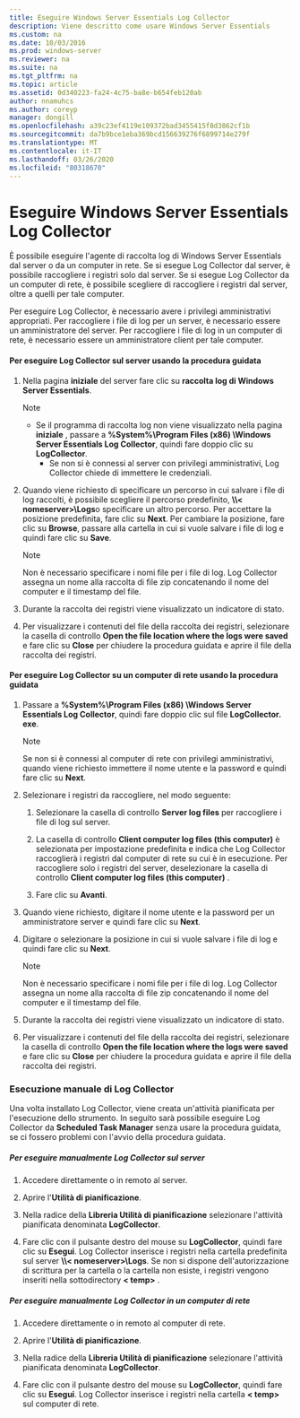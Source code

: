 ```yaml
---
title: Eseguire Windows Server Essentials Log Collector
description: Viene descritto come usare Windows Server Essentials
ms.custom: na
ms.date: 10/03/2016
ms.prod: windows-server
ms.reviewer: na
ms.suite: na
ms.tgt_pltfrm: na
ms.topic: article
ms.assetid: 0d340223-fa24-4c75-ba8e-b654feb120ab
author: nnamuhcs
ms.author: coreyp
manager: dongill
ms.openlocfilehash: a39c23ef4119e109372bad3455415f8d3862cf1b
ms.sourcegitcommit: da7b9bce1eba369bcd156639276f6899714e279f
ms.translationtype: MT
ms.contentlocale: it-IT
ms.lasthandoff: 03/26/2020
ms.locfileid: "80318670"
---
```

# <a name="run-the-windows-server-essentials-log-collector"></a>Eseguire Windows Server Essentials Log Collector
È possibile eseguire l'agente di raccolta log di Windows Server Essentials dal server o da un computer in rete. Se si esegue Log Collector dal server, è possibile raccogliere i registri solo dal server. Se si esegue Log Collector da un computer di rete, è possibile scegliere di raccogliere i registri dal server, oltre a quelli per tale computer.  
  
 Per eseguire Log Collector, è necessario avere i privilegi amministrativi appropriati. Per raccogliere i file di log per un server, è necessario essere un amministratore del server. Per raccogliere i file di log in un computer di rete, è necessario essere un amministratore client per tale computer.  
  
#### <a name="to-run-the-log-collector-on-the-server-by-using-the-wizard"></a>Per eseguire Log Collector sul server usando la procedura guidata  
  
1. Nella pagina **iniziale** del server fare clic su **raccolta log di Windows Server Essentials**.  
  
   > [!NOTE]
   > - Se il programma di raccolta log non viene visualizzato nella pagina **iniziale** , passare a **%System%\Program Files (x86) \Windows Server Essentials Log Collector**, quindi fare doppio clic su **LogCollector**.  
   >   -   Se non si è connessi al server con privilegi amministrativi, Log Collector chiede di immettere le credenziali.  
  
2. Quando viene richiesto di specificare un percorso in cui salvare i file di log raccolti, è possibile scegliere il percorso predefinito, **\\\\< nomeserver\>\Logs**o specificare un altro percorso. Per accettare la posizione predefinita, fare clic su **Next**. Per cambiare la posizione, fare clic su **Browse**, passare alla cartella in cui si vuole salvare i file di log e quindi fare clic su **Save**.  
  
   > [!NOTE]
   >  Non è necessario specificare i nomi file per i file di log. Log Collector assegna un nome alla raccolta di file zip concatenando il nome del computer e il timestamp del file.  
  
3. Durante la raccolta dei registri viene visualizzato un indicatore di stato.  
  
4. Per visualizzare i contenuti del file della raccolta dei registri, selezionare la casella di controllo **Open the file location where the logs were saved** e fare clic su **Close** per chiudere la procedura guidata e aprire il file della raccolta dei registri.  
  
#### <a name="to-run-the-log-collector-on-a-network-computer-by-using-the-wizard"></a>Per eseguire Log Collector su un computer di rete usando la procedura guidata  
  
1.  Passare a **%System%\Program Files (x86) \Windows Server Essentials Log Collector**, quindi fare doppio clic sul file **LogCollector. exe**.  
  
    > [!NOTE]
    >  Se non si è connessi al computer di rete con privilegi amministrativi, quando viene richiesto immettere il nome utente e la password e quindi fare clic su **Next**.  
  
2.  Selezionare i registri da raccogliere, nel modo seguente:  
  
    1.  Selezionare la casella di controllo **Server log files** per raccogliere i file di log sul server.  
  
    2.  La casella di controllo **Client computer log files (this computer)** è selezionata per impostazione predefinita e indica che Log Collector raccoglierà i registri dal computer di rete su cui è in esecuzione. Per raccogliere solo i registri del server, deselezionare la casella di controllo **Client computer log files (this computer)** .  
  
    3.  Fare clic su **Avanti**.  
  
3.  Quando viene richiesto, digitare il nome utente e la password per un amministratore server e quindi fare clic su **Next**.  
  
4.  Digitare o selezionare la posizione in cui si vuole salvare i file di log e quindi fare clic su **Next**.  
  
    > [!NOTE]
    >  Non è necessario specificare i nomi file per i file di log. Log Collector assegna un nome alla raccolta di file zip concatenando il nome del computer e il timestamp del file.  
  
5.  Durante la raccolta dei registri viene visualizzato un indicatore di stato.  
  
6.  Per visualizzare i contenuti del file della raccolta dei registri, selezionare la casella di controllo **Open the file location where the logs were saved** e fare clic su **Close** per chiudere la procedura guidata e aprire il file della raccolta dei registri.  
  
### <a name="running-the-log-collector-manually"></a>Esecuzione manuale di Log Collector  
 Una volta installato Log Collector, viene creata un'attività pianificata per l'esecuzione dello strumento. In seguito sarà possibile eseguire Log Collector da **Scheduled Task Manager** senza usare la procedura guidata, se ci fossero problemi con l'avvio della procedura guidata.  
  
##### <a name="to-manually-run-the-log-collector-on-the-server"></a>Per eseguire manualmente Log Collector sul server  
  
1.  Accedere direttamente o in remoto al server.  
  
2.  Aprire l'**Utilità di pianificazione**.  
  
3.  Nella radice della **Libreria Utilità di pianificazione** selezionare l'attività pianificata denominata **LogCollector**.  
  
4.  Fare clic con il pulsante destro del mouse su **LogCollector**, quindi fare clic su **Esegui**. Log Collector inserisce i registri nella cartella predefinita sul server **\\\\< nomeserver\>\Logs**. Se non si dispone dell'autorizzazione di scrittura per la cartella o la cartella non esiste, i registri vengono inseriti nella sottodirectory **< temp\>** .  
  
##### <a name="to-manually-run-the-log-collector-on-a-network-computer"></a>Per eseguire manualmente Log Collector in un computer di rete  
  
1.  Accedere direttamente o in remoto al computer di rete.  
  
2.  Aprire l'**Utilità di pianificazione**.  
  
3.  Nella radice della **Libreria Utilità di pianificazione** selezionare l'attività pianificata denominata **LogCollector**.  
  
4.  Fare clic con il pulsante destro del mouse su **LogCollector**, quindi fare clic su **Esegui**. Log Collector inserisce i registri nella cartella **< temp\>** sul computer di rete.
